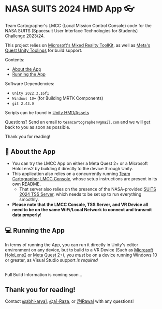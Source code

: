 # NASA SUITS 2024 HMD App :eyeglasses:

Team Cartographer's LMCC (Local Mission Control Console) code for the NASA SUITS (Spacesuit User Interface Technologies for Students) Challenge 2023/24. <br>

This project relies on [Microsoft's Mixed Reality ToolKit](https://learn.microsoft.com/en-us/windows/mixed-reality/mrtk-unity/mrtk3-overview/), as well as [Meta's Quest Unity Toolings](https://developer.oculus.com/documentation/unity/unity-gs-overview/) for build support.

Contents:

- [About the App](#rocket-about-the-app)
- [Running the App](#computer-running-the-app)

Software Dependencies:

- `Unity 2022.3.16f1`
- `Windows 10+` (for Building MRTK Components)
- `git 2.43.0`

Scripts can be found in [Unity HMD/Assets](Unity%20HMD/Assets)

Questions? Send an email to `teamcartographer@gmail.com` and we will get back to you as soon as possible.

Thank you for reading!

## :rocket: About the App

- You can try the LMCC App on either a Meta Quest 2+ or a Microsoft HoloLens2 by building it directly to the device through Unity.
- This application also relies on a concurrently running [Team Cartographer LMCC Console](https://github.com/Team-Cartographer/SUITS-2024-LMCC), whose setup instructions are present in its own README.
  - That server also relies on the presence of the NASA-provided [SUITS 2024 TSS Server](https://github.com/SUITS-Techteam/TSS_2024), which needs to be set up to run everything smoothly.
- **Please note that the LMCC Console, TSS Server, and VR Device all need to be on the same WiFi/Local Network to connect and transmit data properly!**

## :computer: Running the App

In terms of running the App, you can run it directly in Unity's editor environment on any device, but to build to a VR Device (Such as [Microsoft HoloLens2](https://www.microsoft.com/en-us/hololens/hardware#document-experiences) or [Meta Quest 2+](https://www.meta.com/quest/)), you _must_ be on a device running Windows 10 or greater, as Visual Studio support _is required_

\
Full Build Information is coming soon...

## Thank you for reading!

Contact [@abhi-arya1](https://github.com/abhi-arya1), [@a1-Raza](https://github.com/a1-Raza), or [@IRawal](https://github.com/IRawal) with any questions!
